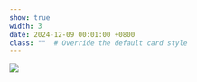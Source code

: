 ```yaml
---
show: true
width: 3
date: 2024-12-09 00:01:00 +0800
class: ""  # Override the default card style
---
```

<div>
<img src="{{ 'assets/logo/logo_DFG.png' | relative_url }}" class="img-fluid rounded" >
</div>
